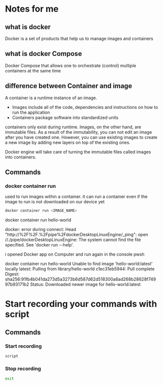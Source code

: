 # Notes for me

## what is docker

Docker is a set of products that help us to manage images and containers

## what is docker Compose

Docker Compose that allows one to orchestrate (control) multiple containers at the same time

## difference between Container and image

A container is a runtime instance of an image.

- Images include all of the code, dependencies and instructions on how to run the application
- Containers package software into standardized units

containers only exist during runtime. Images, on the other hand, are immutable files. As a result of the immutability, you can not edit an image after you have created one. However, you can use existing images to create a new image by adding new layers on top of the existing ones.

Docker engine will take care of turning the immutable files called images into containers.

## Commands

### docker container run

used to run images within a container.
it can run a container even if the image to run is not downloaded on our device yet

```bash
docker container run <IMAGE_NAME>
```

docker container run hello-world

docker: error during connect: Head "http://%2F%2F.%2Fpipe%2FdockerDesktopLinuxEngine/\_ping": open //./pipe/dockerDesktopLinuxEngine: The system cannot find the file specified.
See 'docker run --help'.

i opened Docker app on Computer and run again in the console pwsh

docker container run hello-world
Unable to find image 'hello-world:latest' locally
latest: Pulling from library/hello-world
c1ec31eb5944: Pull complete
Digest: sha256:91fb4b041da273d5a3273b6d587d62d518300a6ad268b28628f74997b93171b2
Status: Downloaded newer image for hello-world:latest

# Start recording your commands with script

## Commands

### Start recording

```bash
script
```

### Stop recording

```bash
exit
```
